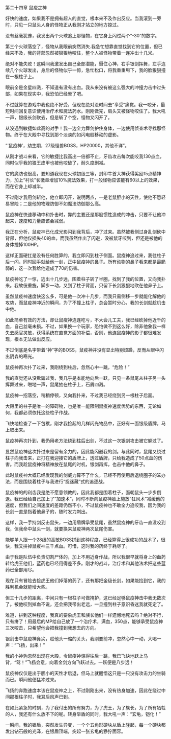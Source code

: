 第二十四章 鼠疫之神


好快的速度，如果我不是拥有超人的直觉，根本来不及作出反应。当我滚到一旁时，只见一只鼠头人身的怪物正从我刚才站立的地方掠过。

没有丝毫犹豫，我发出两个火球追上那怪物，在它身上闪过两个“-30”的数字。

第三个火球落空了，怪物从我眼前突然消失.我急忙想靠直觉找到它的位置，但已经来不及，我的背部忽然被狠狠地咬住，整个人被怪物带着一连冲出十几米。

绝对不能失败！这瞬间我激发出自己全部潜能，慑住心神，右手银剑挥舞，左手连续几个火球发出，身后的怪物似乎一惊，急忙松口，将我重重甩下，我的脸狠狠撞在一根柱子上。

眼前全是金星四溅，不知道有没有出血。我从来没有被这么强大的冲撞力击中过头部，如果在现实中，我恐怕已经晕了吧。

不过就算在游戏中我也绝不好受，但现在绝对没时间去“享受”痛觉。我一咬牙，最短时间回复意识使用治疗术和魔法药水。刚刚做完，肩头又被怪物咬住了。我大吼一声，银级长剑砍去，但是斩了个空，怪物又闪开了。

从没遇到敏捷如此高的对手！我一边全力舞剑护住身体，一边使用侦查术寻找那怪物。终于在大殿中寻找到那个淡淡的如闪电般移动的虚影。

“‘鼠疫神’，幼生期，27级怪兽BOSS，HP20000，其他不详”。

从刚才战斗来看，它的敏捷比我高出一倍都不止，牙齿攻击每次能咬我130点血， 同时似乎我的狼王皮甲也被他咬破了，耐久度剧减。

它的魔防也很高，要知道我现在火球初级三等，封印牛首大神获得奖励15点精神力，加上“村长”长徽章增加10%魔法效果，打一般怪物应该能有60以上的效果，而在它身上却减半。

不过刚才我用剑斩他，他立即闪开，说明两点，一是老鼠胆小的天性，使他不愿轻易冒险；二是他的物理防御不如魔法防御那么高。

鼠疫神在快速移动中和扑击时，靠的主要还是那股惯性造成的冲击，只要不让他冲起来，速度和力量应该会减弱。

我正在分析，鼠疫神已化成光影闪到我背后，冲了过来。虽然被我侧过身乱剑砍中背部，但他仅损失40的血，而我虽然作出了闪避，没被鼠牙咬到，但还是被他的身体撞掉100HP。

这样正面硬扛是没有任何胜算的，我立即闪到柱子侧面。鼠疫神追过来，我往柱子后一闪，同时回手就给他一剑，正中鼠疫神的鼻子。所有动物的鼻子看来都是最脆弱的，这一次我给他造成了70的伤害。

鼠疫神吃了一惊，逃出十几步远，围着柱子转了半圈，找到了我的位置，又向我扑来。我故伎重施，脚步一动，又到了柱子背面，只留下长剑狠狠地砍在他鼻子上。

虽然鼠疫神速度快这么多，可是他一次冲十几步，而我只需侧移一步就能化解他的攻势，而鼠疫神冲近的瞬间，为了不撞上柱子，总会暂时分心，我的长剑就趁机击中他。

如此简单有效的方法，却让鼠疫神连连吃亏，不大会儿工夫，我已经砍掉他近千的血，自己丝毫未损。不过，如果换一个玩家，恐怕做不到这么好，除非他象我一样失去感官灵敏，获得系统在直觉方面的补偿，否则，他连鼠疫神的影子都很难发现，根本无法做出反应。

不过倒底是名字带着“神”字的BOSS，鼠疫神并没有显出特别烦躁，反而从眼中闪出阴森的寒光。

鼠疫神再次扑了过来，我刚绕到柱后，忽然心中一跳，“危险！”

我的直觉还从没欺骗过我，我几乎是本能地向后一跃，只见一条鼠尾从柱子另一头挥舞过来，啪地一声，鼠尾抽在柱子上，石屑四溅。

鼠疫神一招落空，稍稍停顿，又向我扑来，不过我已经绕到另一根柱子后面。

大殿里的柱子是唯一的障碍物，也是唯一能限制鼠疫神速度优势的东西，无论如何，我都必须依托这些柱子作战。

飞快地检查了一下包袱，刚才我捡起的几样闪光物品中，正好有一面银级盾牌，马上取出来。

鼠疫神再次扑到，我仍用老方法绕到柱后出剑，不过这一次银剑攻击被它躲过了。

显然鼠疫神这次扑过来是留有余力的，因此能闪避我的剑。与此同时，鼠尾又绕过柱子向我击来，正打在我迎接它的盾牌上，透过盾牌，只给我造成了50点血的伤害。而我趁鼠疫神将精神放在鼠尾的时机，银剑再挥，也击中他的鼻子。

此时鼠疫神大概已经发现我的剑威力算不了什么，已经不再使用后退绕圈子的笨办法，而是围绕着柱子与我进行“捉迷藏”式的追逐战。

鼠疫神的的利齿我是绝不愿意领教的，因此我都是围着柱子，面朝鼠头一步步倒退。我已经给自己加上了“加速术”，同时不断向鼠疫神脸上施放“狂风术”减缓他的速度，但我们之间速度的差距仍然不小，不过鼠疫神也不敢全力追咬我，因为我的长剑一直是指着他鼻子的，随时发力刺出。

这样，我一手持剑反击鼠头，一边用盾牌承受鼠尾，虽然鼠疫神的牙齿一直没咬到我，但我命中鼠头一剑，就要换来鼠疫神两次鼠尾伤害。

能够单人跟一个28级的高敏BOSS拼到这种程度，已经算得上很成功的战术了，很快，我又拼掉鼠疫神三千点血。可惜，这时我的药终于耗尽了。

由于我是队伍中负责切割尸体的，加上不用近身作战，所以我很早就将身上的血药转给虎王他们，蓝药也已经用得差不多。刚才的战斗，治疗术和其他法术把这些蓝药已全部用尽。

现在只有冒险去捡虎王他们掉落的药了，还有那把金级长剑，如果能捡到它，我的胜利机会就能增大些。

但三十几步的距离，中间只有一根柱子可做掩护，这已经足够鼠疫神击中我无数次了。被他咬到掉血不说，还会把我带出老远，一旦撞到柱子意识昏迷我就死定了。

难道，拼到这种程度，我真的要象虎王和族长他们一样遗憾地死去吗？绝对不行，只有拼了！用最后的MP给自己放了一个治疗术，满血，350点，能够承受鼠疫神三次咬击，只希望他会把我撞到我想去的方向。

银剑击中鼠疫神鼻尖，趁他头一缩的关头，我刚要前冲，忽然心中一动，大喝一声：“飞扬，出来！”

我的小神驹忽然出现在大殿，令鼠疫神惊得往后一跳，我已飞快地跃上马背，“驾！”飞扬会意，向着金剑方向飞跃过去。一跃便是八步远！

鼠疫神仅仅是出于胆小的天性才后退，但马上就醒悟这只是一只没有攻击力的坐骑而已。瞬间他便猛冲过来。

飞扬的奔跑速度本该在鼠疫神之上，不过刚刚出来，没有热身加速，因此在绕过中间那根柱子时，我耳后风声已到。

在如此紧急的时刻，为了我付出的所有努力，为了虎王，为了族长，为了所有牺牲的人，我还有什么放不下的呢。转身举盾的同时，我大吼一声：“玄龟，铠化！”

一瞬间，我的银盾，突然发生异变，一个个五角形硬块从盾上隆起，每一个硬块都发出钻石般的光泽，在银盾顶端，突起一张玄龟的狰狞面容。





